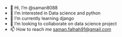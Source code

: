 - 👋 Hi, I’m @saman8088
- 👀 I’m interested in Data science and python
- 🌱 I’m currently learning django
- 💞️ I’m looking to collaborate on data science project
- 📫 How to reach me saman.falhah91@gmail.com

<!---
saman8088/saman8088 is a ✨ special ✨ repository because its `README.md` (this file) appears on your GitHub profile.
You can click the Preview link to take a look at your changes.
--->
